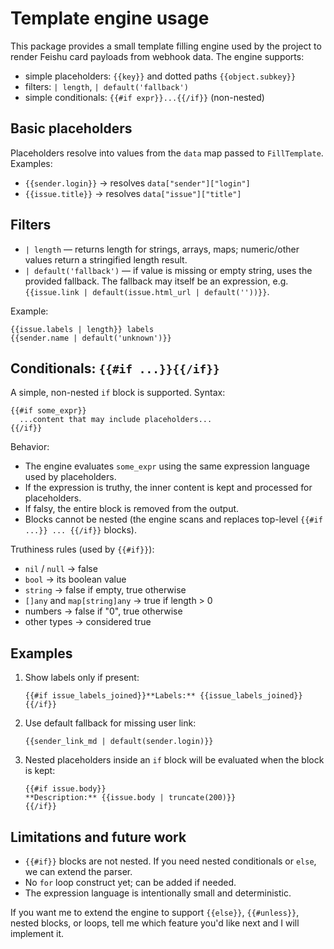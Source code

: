 # Template engine usage

This package provides a small template filling engine used by the project to render
Feishu card payloads from webhook data. The engine supports:

- simple placeholders: `{{key}}` and dotted paths `{{object.subkey}}`
- filters: `| length`, `| default('fallback')`
- simple conditionals: `{{#if expr}}...{{/if}}` (non-nested)

## Basic placeholders

Placeholders resolve into values from the `data` map passed to `FillTemplate`.
Examples:

- `{{sender.login}}` → resolves `data["sender"]["login"]`
- `{{issue.title}}` → resolves `data["issue"]["title"]`

## Filters

- `| length` — returns length for strings, arrays, maps; numeric/other values return a stringified length result.
- `| default('fallback')` — if value is missing or empty string, uses the provided fallback. The fallback may itself be an expression, e.g. `{{issue.link | default(issue.html_url | default(''))}}`.

Example:

```jsonc
{{issue.labels | length}} labels
{{sender.name | default('unknown')}}
```

## Conditionals: `{{#if ...}}{{/if}}`

A simple, non-nested `if` block is supported. Syntax:

```jsonc
{{#if some_expr}}
  ...content that may include placeholders...
{{/if}}
```

Behavior:

- The engine evaluates `some_expr` using the same expression language used by placeholders.
- If the expression is truthy, the inner content is kept and processed for placeholders.
- If falsy, the entire block is removed from the output.
- Blocks cannot be nested (the engine scans and replaces top-level `{{#if ...}} ... {{/if}}` blocks).

Truthiness rules (used by `{{#if}}`):

- `nil` / `null` → false
- `bool` → its boolean value
- `string` → false if empty, true otherwise
- `[]any` and `map[string]any` → true if length > 0
- numbers → false if "0", true otherwise
- other types → considered true

## Examples

1. Show labels only if present:

   ```jsonc
   {{#if issue_labels_joined}}**Labels:** {{issue_labels_joined}}{{/if}}
   ```

2. Use default fallback for missing user link:

   ```jsonc
   {{sender_link_md | default(sender.login)}}
   ```

3. Nested placeholders inside an `if` block will be evaluated when the block is kept:

   ```jsonc
   {{#if issue.body}}
   **Description:** {{issue.body | truncate(200)}}
   {{/if}}
   ```

## Limitations and future work

- `{{#if}}` blocks are not nested. If you need nested conditionals or `else`, we can extend the parser.
- No `for` loop construct yet; can be added if needed.
- The expression language is intentionally small and deterministic.

If you want me to extend the engine to support `{{else}}`, `{{#unless}}`, nested blocks, or loops, tell me which feature you'd like next and I will implement it.
